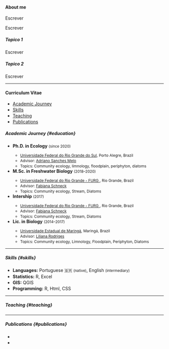 #### **About me**

<style>
  li:not(:last-child) {
    margin-bottom: 2px;
  }
</style>


Escrever

Escrever

##### Topico 1

Escrever 

##### Topico 2

Escrever

<hr/> 

#### **Curriculum Vitae**

* [Academic Journey](#education)
* [Skills](#skills)
* [Teaching](#teaching)
* [Publications](#publications)

##### Academic Journey {#education}

<ul>
 <li style="font-style:initial;"><b>Ph.D. in Ecology</b> <small>(since 2020)</small></li>
  <ul>
    <li style="font-size:12px;"><a href="http://www.uem.br/">Universidade Federal do Rio Grande do Sul</a>, Porto Alegre, Brazil</li>
    <li style="font-size:12px;">Advisor: <a href="http://lattes.cnpq.br/3800691745531251">Adriano Sanches Melo</a> </li>
    <li style="font-size:12px;">Topics: Community ecology, limnology, floodplain, periphyton, diatoms</li>
  </ul>

 <li style="font-style:initial;"><b>M.Sc. in Freshwater Biology</b> <small>(2018–2020)</small></li>
  <ul>
    <li style="font-size:12px;"><a href="https://ppgbac.furg.br/">Universidade Federal do Rio Grande - FURG </a>, Rio Grande, Brazil</li>
    <li style="font-size:12px;">Advisor: <a href="http://lattes.cnpq.br/0976627401327631">Fabiana Schneck</a> </li>
    <li style="font-size:12px;">Topics: Community ecology, Stream, Diatoms</li>
  </ul>
  
   <li style="font-style:initial;"><b>Intership</b> <small>(2017)</small></li>
  <ul>
    <li style="font-size:12px;"><a href="https://ppgbac.furg.br/">Universidade Federal do Rio Grande - FURG </a>, Rio Grande, Brazil</li>
    <li style="font-size:12px;">Advisor: <a href="http://lattes.cnpq.br/0976627401327631">Fabiana Schneck</a> </li>
    <li style="font-size:12px;">Topics: Community ecology, Stream, Diatoms</li>
  </ul>

 <li style="font-style:initial;"><b>Lic. in Biology</b> <small>(2014–2017)</small></li>
  <ul>
    <li style="font-size:12px;"><a href="http://www.uem.br/">Universidade Estadual de Maringá</a>, Maringá, Brazil</li>
    <li style="font-size:12px;">Advisor: <a href="http://lattes.cnpq.br/3800691745531251">Liliana Rodriges</a> </li>
    <li style="font-size:12px;">Topics: Community ecology, Limnology, Floodplain, Periphyton, Diatoms</li>
  </ul>

</ul>

<hr/>

##### Skills {#skills}

<ul style="font-size:14px;">

<li><b>Languages:</b> Portuguese &#127463;&#127479; <small>(native)</small>, English <small>(intermediary)</small></li>

<li><b>Statistics:</b> R, Excel</li>

<li><b>GIS:</b> QGIS </li>

<li><b>Programming:</b> R, Html, CSS </li>

</ul>

<hr/>

##### Teaching {#teaching}



</ul>

<hr/>

##### Publications {#publications}

*

*


</ul>